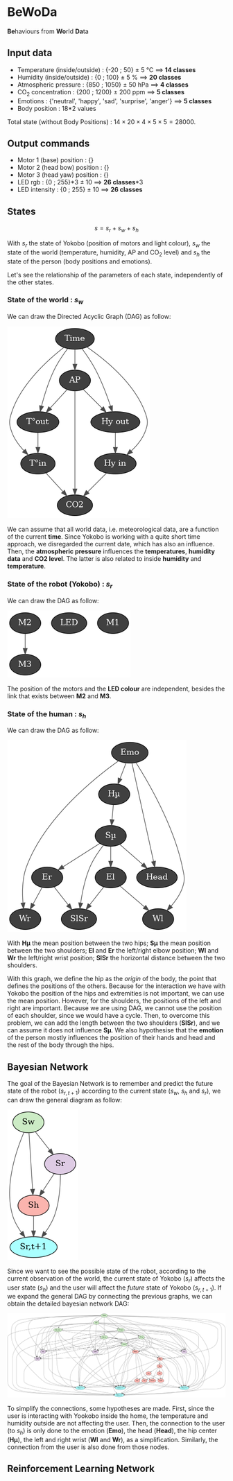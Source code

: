 # BeWoDa

**Be**haviours from **Wo**rld **Da**ta

## Input data
* Temperature (inside/outside) : {-20 ; 50} $\pm$ 5 °C  ==> **14 classes**
* Humidity (inside/outside) :  {0 ; 100} $\pm$ 5 %  ==> **20 classes**
* Atmospheric pressure : {850 ; 1050} $\pm$ 50 hPa  ==> **4 classes**
* CO$_2$ concentration : {200 ; 1200} $\pm$ 200 ppm  ==> **5 classes**
* Emotions : {'neutral', 'happy', 'sad', 'surprise', 'anger'}  ==> **5 classes**
* Body position : 18*2 values

Total state (without Body Positions) : $14\times 20 \times 4 \times 5 \times 5 = 28000$.

## Output commands
* Motor 1 (base) position : {}
* Motor 2 (head bow) position : {}
* Motor 3 (head yaw) position : {}
* LED rgb : {0 ; 255}\*3 $\pm$ 10 ==> **26 classes**\*3
* LED intensity : {0 ; 255} $\pm$ 10 ==> **26 classes**

## States
$$s = s_r + s_w + s_h$$

With $s_r$ the state of Yokobo (position of motors and light colour), $s_w$ the state of the world (temperature, humidity, AP and CO$_2$ level) and $s_h$ the state of the person (body positions and emotions).

Let's see the relationship of the parameters of each state, independently of the other states.

### State of the world : $s_w$
We can draw the Directed Acyclic Graph (DAG) as follow:

![State of the world diagram](img/sw.png)

We can assume that all world data, i.e. meteorological data, are a function of the current **time**. Since Yokobo is working with a quite short time approach, we disregarded the current date, which has also an influence. Then, the **atmospheric pressure** influences the **temperatures**, **humidity data** and **CO2 level**. The latter is also related to inside **humidity** and **temperature**.


### State of the robot (Yokobo) : $s_r$
We can draw the DAG as follow:

![State of the robot diagram](img/sr.png)

The position of the motors and the **LED colour** are independent, besides the link that exists between **M2** and **M3**.

### State of the human : $s_h$
We can draw the DAG as follow:

![State of the human diagram](img/sh2.png)

With **Hµ** the mean position between the two hips; **Sµ** the mean position between the two shoulders; **El** and **Er** the left/right elbow position; **Wl** and **Wr** the left/right wrist position; **SlSr** the horizontal distance between the two shoulders.

With this graph, we define the hip as the *origin* of the body, the point that defines the positions of the others. Because for the interaction we have with Yokobo the position of the hips and extremities is not important, we can use the mean position. However, for the shoulders, the positions of the left and right are important. Because we are using DAG, we cannot use the position of each shoulder, since we would have a cycle. Then, to overcome this problem, we can add the length between the two shoulders (**SlSr**), and we can assume it does not influence **Sµ**. We also hypothesise that the **emotion** of the person mostly influences the position of their hands and head and the rest of the body through the hips.


## Bayesian Network
The goal of the Bayesian Network is to remember and predict the future state of the robot ($s_{r,t+1}$) according to the current state ($s_w$, $s_h$ and $s_r$), we can draw the general diagram as follow:

![General diagram of the Bayesian Network](img/bn_2_colour.png)

Since we want to see the possible state of the robot, according to the current observation of the world, the current state of Yokobo ($s_r$) affects the user state ($s_h$) and the user will affect the *future* state of Yokobo ($s_{r,t+1}$).
If we expand the general DAG by connecting the previous graphs, we can obtain the detailed bayesian network DAG:

![Detailed diagram of the Bayesian Network](img/bn_tot_colour.png)

To simplify the connections, some hypotheses are made. First, since the user is interacting with Yookobo inside the home, the temperature and humidity outside are not affecting the user. Then, the connection to the user (to $s_h$) is only done to the emotion (**Emo**), the head (**Head**), the hip center (**Hµ**), the left and right wrist (**Wl** and **Wr**), as a simplification. Similarly, the connection from the user is also done from those nodes.


## Reinforcement Learning Network
